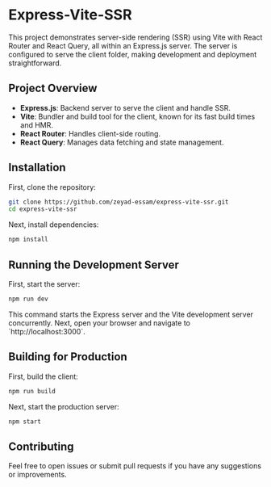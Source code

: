 # Express-Vite-SSR

This project demonstrates server-side rendering (SSR) using Vite with React Router and React Query, all within an Express.js server. The server is configured to serve the client folder, making development and deployment straightforward.

## Project Overview

- **Express.js**: Backend server to serve the client and handle SSR.
- **Vite**: Bundler and build tool for the client, known for its fast build times and HMR.
- **React Router**: Handles client-side routing.
- **React Query**: Manages data fetching and state management.

## Installation

First, clone the repository:

```bash
git clone https://github.com/zeyad-essam/express-vite-ssr.git
cd express-vite-ssr
```

Next, install dependencies:

```bash
npm install
```

## Running the Development Server

First, start the server:

```bash
npm run dev
```

This command starts the Express server and the Vite development server concurrently. Next, open your browser and navigate to \`http://localhost:3000\`.

## Building for Production

First, build the client:

```bash
npm run build
```

Next, start the production server:

```bash
npm start
```

## Contributing

Feel free to open issues or submit pull requests if you have any suggestions or improvements.
